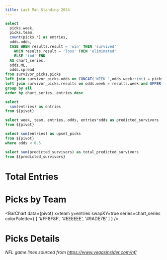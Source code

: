 ```yaml
---
title: Last Man Standing 2024
---
```


```sql pivot
select
  picks.week,
  picks.team,
  count(picks.*) as entries,
  odds.odds,
  CASE WHEN results.result = 'win' THEN 'survived' 
    WHEN results.result = 'loss' THEN 'eliminated'
    ELSE 'tbd' END
  AS chart_series,
  odds.ML,
  odds.spread
from survivor_picks.picks
left join survivor_picks.odds on CONCAT('WEEK ',odds.week::int) = picks.week and UPPER(odds.team) = UPPER(picks.team)
left join survivor_picks.results on odds.week = results.week and UPPER(odds.team) = UPPER(results.team)
group by all
order by chart_series, entries desc
```

```sql total_entries
select
  sum(entries) as entries
from ${pivot}
```

```sql predicted_survivors
select week, team, entries, odds, entries*odds as predicted_survivors
from ${pivot}
```

```sql upset_picks
select sum(entries) as upset_picks
from ${pivot}
where odds < 0.5
```

```sql total_survivors
select sum(predicted_survivors) as total_predicted_survivors
from ${predicted_survivors}
```

# Total Entries

<BigValue 
  data={total_entries} 
  value=entries
/>

<BigValue 
  data={total_survivors} 
  value=total_predicted_survivors
/>

<BigValue 
  data={upset_picks} 
  value=upset_picks
/>

# Picks by Team

<BarChart 
    data={pivot}
    x=team
    y=entries 
    swapXY=true
    series=chart_series
    colorPalette={
        [
	'#FF8F8F',
        '#EEEEEE',
        '#9ADE7B'
        ]
    }
/>

# Picks Details

<DataTable data={pivot}> 
  <Column id=team/>
	<Column id=spread/> 
	<Column id=ML title=ML/> 
	<Column id=odds title='De-vigged Odds' fmt=pct1/> 
  <Column id=entries title='Picks'/> 
</DataTable>

_NFL game lines sourced from https://www.vegasinsider.com/nfl_
